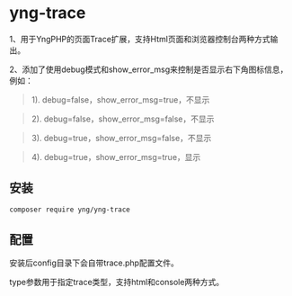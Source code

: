 # yng-trace

1、用于YngPHP的页面Trace扩展，支持Html页面和浏览器控制台两种方式输出。

2、添加了使用debug模式和show_error_msg来控制是否显示右下角图标信息，例如：
>1). debug=false，show_error_msg=true，不显示

>2). debug=false，show_error_msg=false，不显示

>3). debug=true，show_error_msg=false，不显示

>4). debug=true，show_error_msg=true，显示


## 安装

```sh
composer require yng/yng-trace
```

## 配置

安装后config目录下会自带trace.php配置文件。

type参数用于指定trace类型，支持html和console两种方式。